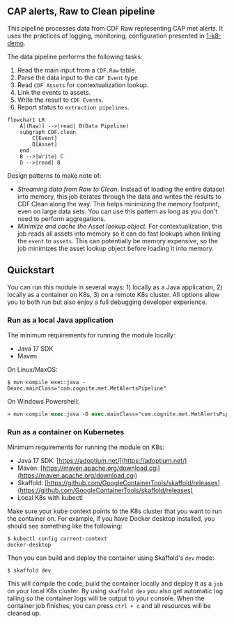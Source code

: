 ## CAP alerts, Raw to Clean pipeline

This pipeline processes data from CDF Raw representing CAP met alerts. It uses the practices of logging, monitoring, configuration presented in [1-k8-demo](../1-k8-demo/README.md).

The data pipeline performs the following tasks:
1) Read the main input from a `CDF.Raw` table.
2) Parse the data input to the `CDF Event` type.
3) Read `CDF Assets` for contextualization lookup.
4) Link the events to assets.
5) Write the result to `CDF Events`.
6) Report status to `extraction pipelines`.

```mermaid
flowchart LR
    A[(Raw)] -->|read| B(Data Pipeline)
    subgraph CDF.clean
        C[Event]
        D[Asset]
    end
    B -->|write| C
    D -->|read| B
```

Design patterns to make note of:
- _Streaming data from Raw to Clean_. Instead of loading the entire dataset into memory, this job iterates through the data and writes the results to CDF.Clean along the way. This helps minimizing the memory footprint, even on large data sets. You can use this pattern as long as you don't need to perform aggregations.
- _Minimize and cache the Asset lookup object_. For contextualization, this job reads all assets into memory so it can do fast lookups when linking the `event` to `assets`. This can potentially be memory expensive, so the job minimizes the asset lookup object before loading it into memory.

## Quickstart

You can run this module in several ways: 1) locally as a Java application, 2) locally as a container on K8s, 3) on a remote K8s cluster. All options allow you to both run but also enjoy a full debugging developer experience.

### Run as a local Java application

The minimum requirements for running the module locally:
- Java 17 SDK
- Maven

On Linux/MaxOS:
```console
$ mvn compile exec:java -Dexec.mainClass="com.cognite.met.MetAlertsPipeline"
```

On Windows Powershell:
```ps
> mvn compile exec:java -D exec.mainClass="com.cognite.met.MetAlertsPipeline"
```

### Run as a container on Kubernetes

Minimum requirements for running the module on K8s:
- Java 17 SDK: [https://adoptium.net/](https://adoptium.net/)
- Maven: [https://maven.apache.org/download.cgi](https://maven.apache.org/download.cgi)
- Skaffold: [https://github.com/GoogleContainerTools/skaffold/releases](https://github.com/GoogleContainerTools/skaffold/releases)
- Local K8s with kubectl

Make sure your kube context points to the K8s cluster that you want to run the container on. For example, if you
have Docker desktop installed, you should see something like the following:
```console
$ kubectl config current-context
docker-desktop
```

Then you can build and deploy the container using Skaffold's `dev` mode:
```console
$ skaffold dev
```
This will compile the code, build the container locally and deploy it as a `job` on your local K8s cluster. By using
`skaffold dev` you also get automatic log tailing so the container logs will be output to your console. When the
container job finishes, you can press `ctrl + c` and all resources will be cleaned up.